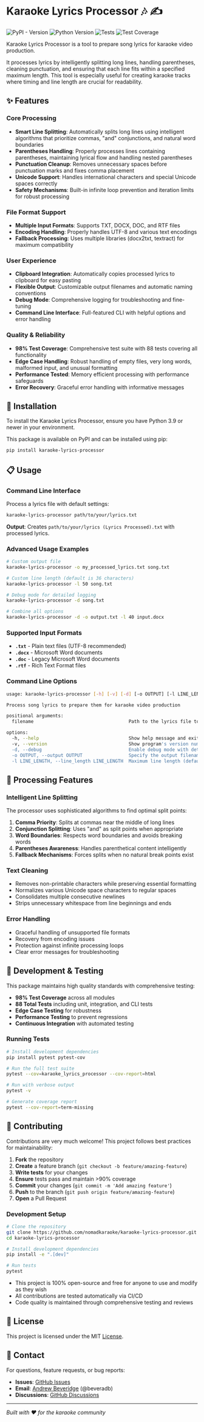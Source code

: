 # Karaoke Lyrics Processor 🎶 ✍️

![PyPI - Version](https://img.shields.io/pypi/v/karaoke-lyrics-processor)
![Python Version](https://img.shields.io/badge/python-3.10+-blue)
![Tests](https://github.com/nomadkaraoke/karaoke-lyrics-processor/workflows/Test%20and%20Publish/badge.svg)
![Test Coverage](https://codecov.io/gh/nomadkaraoke/karaoke-lyrics-processor/branch/main/graph/badge.svg)

Karaoke Lyrics Processor is a tool to prepare song lyrics for karaoke video production. 

It processes lyrics by intelligently splitting long lines, handling parentheses, cleaning punctuation, and ensuring that each line fits within a specified maximum length. This tool is especially useful for creating karaoke tracks where timing and line length are crucial for readability.

## ✨ Features

### Core Processing
- **Smart Line Splitting**: Automatically splits long lines using intelligent algorithms that prioritize commas, "and" conjunctions, and natural word boundaries
- **Parentheses Handling**: Properly processes lines containing parentheses, maintaining lyrical flow and handling nested parentheses
- **Punctuation Cleanup**: Removes unnecessary spaces before punctuation marks and fixes comma placement
- **Unicode Support**: Handles international characters and special Unicode spaces correctly
- **Safety Mechanisms**: Built-in infinite loop prevention and iteration limits for robust processing

### File Format Support
- **Multiple Input Formats**: Supports TXT, DOCX, DOC, and RTF files
- **Encoding Handling**: Properly handles UTF-8 and various text encodings
- **Fallback Processing**: Uses multiple libraries (docx2txt, textract) for maximum compatibility

### User Experience
- **Clipboard Integration**: Automatically copies processed lyrics to clipboard for easy pasting
- **Flexible Output**: Customizable output filenames and automatic naming conventions
- **Debug Mode**: Comprehensive logging for troubleshooting and fine-tuning
- **Command Line Interface**: Full-featured CLI with helpful options and error handling

### Quality & Reliability
- **98% Test Coverage**: Comprehensive test suite with 88 tests covering all functionality
- **Edge Case Handling**: Robust handling of empty files, very long words, malformed input, and unusual formatting
- **Performance Tested**: Memory efficient processing with performance safeguards
- **Error Recovery**: Graceful error handling with informative messages

## 🚀 Installation

To install the Karaoke Lyrics Processor, ensure you have Python 3.9 or newer in your environment. 

This package is available on PyPI and can be installed using pip:

```bash
pip install karaoke-lyrics-processor
```

## 📋 Usage

### Command Line Interface

Process a lyrics file with default settings:
```bash
karaoke-lyrics-processor path/to/your/lyrics.txt
```

**Output**: Creates `path/to/your/lyrics (Lyrics Processed).txt` with processed lyrics.

### Advanced Usage Examples

```bash
# Custom output file
karaoke-lyrics-processor -o my_processed_lyrics.txt song.txt

# Custom line length (default is 36 characters)
karaoke-lyrics-processor -l 50 song.txt

# Debug mode for detailed logging
karaoke-lyrics-processor -d song.txt

# Combine all options
karaoke-lyrics-processor -d -o output.txt -l 40 input.docx
```

### Supported Input Formats

- **`.txt`** - Plain text files (UTF-8 recommended)
- **`.docx`** - Microsoft Word documents
- **`.doc`** - Legacy Microsoft Word documents  
- **`.rtf`** - Rich Text Format files

### Command Line Options

```bash
usage: karaoke-lyrics-processor [-h] [-v] [-d] [-o OUTPUT] [-l LINE_LENGTH] filename

Process song lyrics to prepare them for karaoke video production

positional arguments:
  filename                                   Path to the lyrics file to process

options:
  -h, --help                                 Show help message and exit
  -v, --version                              Show program's version number and exit
  -d, --debug                                Enable debug mode with detailed logging
  -o OUTPUT, --output OUTPUT                 Specify the output filename
  -l LINE_LENGTH, --line_length LINE_LENGTH  Maximum line length (default: 36)
```

## 🔧 Processing Features

### Intelligent Line Splitting
The processor uses sophisticated algorithms to find optimal split points:

1. **Comma Priority**: Splits at commas near the middle of long lines
2. **Conjunction Splitting**: Uses "and" as split points when appropriate  
3. **Word Boundaries**: Respects word boundaries and avoids breaking words
4. **Parentheses Awareness**: Handles parenthetical content intelligently
5. **Fallback Mechanisms**: Forces splits when no natural break points exist

### Text Cleaning
- Removes non-printable characters while preserving essential formatting
- Normalizes various Unicode space characters to regular spaces
- Consolidates multiple consecutive newlines
- Strips unnecessary whitespace from line beginnings and ends

### Error Handling
- Graceful handling of unsupported file formats
- Recovery from encoding issues
- Protection against infinite processing loops
- Clear error messages for troubleshooting

## 🧪 Development & Testing

This package maintains high quality standards with comprehensive testing:

- **98% Test Coverage** across all modules
- **88 Total Tests** including unit, integration, and CLI tests
- **Edge Case Testing** for robustness
- **Performance Testing** to prevent regressions
- **Continuous Integration** with automated testing

### Running Tests

```bash
# Install development dependencies
pip install pytest pytest-cov

# Run the full test suite
pytest --cov=karaoke_lyrics_processor --cov-report=html

# Run with verbose output
pytest -v

# Generate coverage report
pytest --cov-report=term-missing
```

## 🤝 Contributing

Contributions are very much welcome! This project follows best practices for maintainability:

1. **Fork** the repository
2. **Create** a feature branch (`git checkout -b feature/amazing-feature`)
3. **Write tests** for your changes
4. **Ensure** tests pass and maintain >90% coverage
5. **Commit** your changes (`git commit -m 'Add amazing feature'`)
6. **Push** to the branch (`git push origin feature/amazing-feature`)
7. **Open** a Pull Request

### Development Setup

```bash
# Clone the repository
git clone https://github.com/nomadkaraoke/karaoke-lyrics-processor.git
cd karaoke-lyrics-processor

# Install development dependencies
pip install -e ".[dev]"

# Run tests
pytest
```

- This project is 100% open-source and free for anyone to use and modify as they wish
- All contributions are tested automatically via CI/CD
- Code quality is maintained through comprehensive testing and reviews

## 📄 License

This project is licensed under the MIT [License](LICENSE).

## 💌 Contact

For questions, feature requests, or bug reports:
- **Issues**: [GitHub Issues](https://github.com/nomadkaraoke/karaoke-lyrics-processor/issues)
- **Email**: [Andrew Beveridge](mailto:andrew@beveridge.uk) (@beveradb)
- **Discussions**: [GitHub Discussions](https://github.com/nomadkaraoke/karaoke-lyrics-processor/discussions)

---

*Built with ❤️ for the karaoke community*
